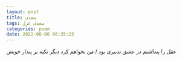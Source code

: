 ```yaml
---
layout: post
title: سعدی
tags: سعدی غزل
categories: poem
date: 2022-06-06 06:35:23
---
```


عقل را پنداشتم در عشق تدبیری بود / من نخواهم کرد دیگر تکیه بر پندار خویش
